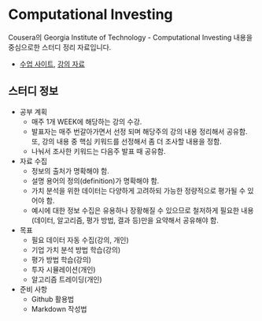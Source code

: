 # Computational Investing
Cousera의 Georgia Institute of Technology - Computational Investing 내용을 중심으로한 스터디 정리 자료입니다. 

- [수업 사이트](https://www.coursera.org/learn/computational-investing), [강의 자료](http://wiki.quantsoftware.org/index.php?title=QuantSoftware_ToolKit)

## 스터디 정보 
- 공부 계획
    - 매주 1개 WEEK에 해당하는 강의 수강. 
    - 발표자는 매주 번갈아가면서 선정 되며 해당주의 강의 내용 정리해서 공유함. 또, 강의 내용 중 핵심 키워드를 선정해서 좀 더 조사할 내용을 정함.
    - 나눠서 조사한 키워드는 다음주 발표 때 공유함. 
- 자료 수집 
    - 정보의 출처가 명확해야 함.
    - 설명 용어의 정의(definition)가 명확해야 함. 
    - 가치 분석을 위한 데이터는 다양하게 고려하되 가능한 정량적으로 평가될 수 있어야 함. 
    - 예시에 대한 정보 수집은 유용하나 장황해질 수 있으므로 철저하게 필요한 내용(데이터, 알고리즘, 평가 방법, 결과 등)만을 요약해서 공유해야 함. 
- 목표
    - 필요 데이터 자동 수집(강의, 개인)
    - 기업 가치 분석 방법 학습(강의)
    - 평가 방법 학습(강의)
    - 투자 시뮬레이션(개인)
    - 알고리즘 트레이딩(개인)
- 준비 사항
    - Github 활용법
    - Markdown 작성법

